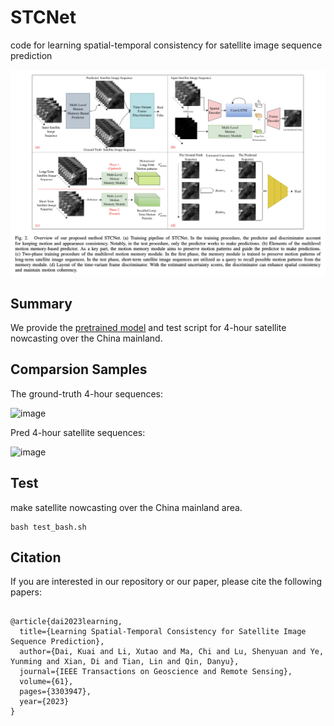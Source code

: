 # STCNet

code for learning spatial-temporal consistency for satellite image sequence prediction

![image](./STCNet.png)




## Summary
We provide the [pretrained model](https://drive.google.com/file/d/1PstTvOV2KPLEUF5qg6f3fiMUIUogN5vE/view?usp=drive_link) and test script for 4-hour satellite nowcasting over the China mainland.


## Comparsion Samples


The ground-truth 4-hour sequences:

![image](./gt.gif)

Pred 4-hour satellite sequences:

![image](./pred.gif)

## Test
make satellite nowcasting over the China mainland area.
```
bash test_bash.sh
```


## Citation

If you are interested in our repository or our paper, please cite the following papers:

```

@article{dai2023learning,
  title={Learning Spatial-Temporal Consistency for Satellite Image Sequence Prediction},
  author={Dai, Kuai and Li, Xutao and Ma, Chi and Lu, Shenyuan and Ye, Yunming and Xian, Di and Tian, Lin and Qin, Danyu},
  journal={IEEE Transactions on Geoscience and Remote Sensing},
  volume={61},
  pages={3303947},
  year={2023}
}
```